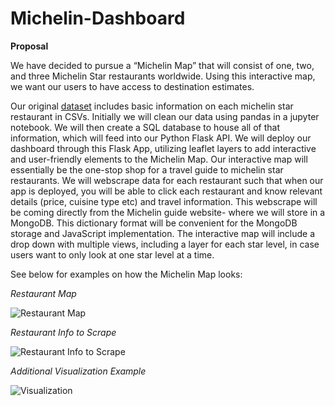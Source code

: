 # Michelin-Dashboard

**Proposal**

We have decided to pursue a “Michelin Map” that will consist of one, two, and three Michelin Star restaurants worldwide. Using this interactive map, we want our users to have access to destination estimates. 

Our original [dataset](https://www.kaggle.com/jackywang529/michelin-restaurants) includes basic information on each michelin star restaurant in CSVs. Initially we will clean our data using pandas in a jupyter notebook. We will then create a SQL database to house all of that information, which will feed into our Python Flask API. We will deploy our dashboard through this Flask App, utilizing leaflet layers to add interactive and user-friendly elements to the Michelin Map. Our interactive map will essentially be the one-stop shop for a travel guide to michelin star restaurants. We will webscrape data for each restaurant such that when our app is deployed, you will be able to click each restaurant and know relevant details (price, cuisine type etc) and travel information. This webscrape will be coming directly from the Michelin guide website- where we will store in a MongoDB. This dictionary format will be convenient for the MongoDB storage and JavaScript implementation. The interactive map will include a drop down with multiple views, including a layer for each star level, in case users want to only look at one star level at a time. 







See below for examples on how the Michelin Map looks:

*Restaurant Map*

![Restaurant Map](https://github.com/Bgood524/Michelin-Dashboard/blob/main/Proposal_Data/Images/Deploy_1.png)


*Restaurant Info to Scrape*

![Restaurant Info to Scrape](https://github.com/Bgood524/Michelin-Dashboard/blob/main/Proposal_Data/Images/Deploy_2.png)

*Additional Visualization Example*

![Visualization](https://github.com/Bgood524/Michelin-Dashboard/blob/main/Proposal_Data/Images/Deploy_3.png)


